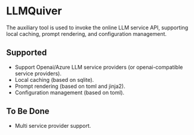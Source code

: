 # LLMQuiver

The auxiliary tool is used to invoke the online LLM service API, supporting local caching, prompt rendering, and configuration management.


## Supported
- Support Openai/Azure LLM service providers (or openai-compatible service providers).
- Local caching (based on sqlite).
- Prompt rendering (based on toml and jinja2).
- Configuration management (based on toml).

## To Be Done
- Multi service provider support.